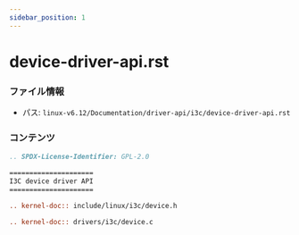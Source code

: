 ```yaml
---
sidebar_position: 1
---
```

# device-driver-api.rst

### ファイル情報

- パス: `linux-v6.12/Documentation/driver-api/i3c/device-driver-api.rst`

### コンテンツ

```rst
.. SPDX-License-Identifier: GPL-2.0

=====================
I3C device driver API
=====================

.. kernel-doc:: include/linux/i3c/device.h

.. kernel-doc:: drivers/i3c/device.c

```
